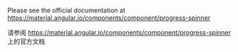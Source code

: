 Please see the official documentation at <https://material.angular.io/components/component/progress-spinner>

请参阅 <https://material.angular.io/components/component/progress-spinner> 上的官方文档
